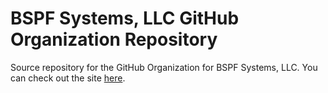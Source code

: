 # BSPF Systems, LLC GitHub Organization Repository

Source repository for the GitHub Organization for BSPF Systems, LLC. You can check out the site [here](https://bspfsystems.org/).
